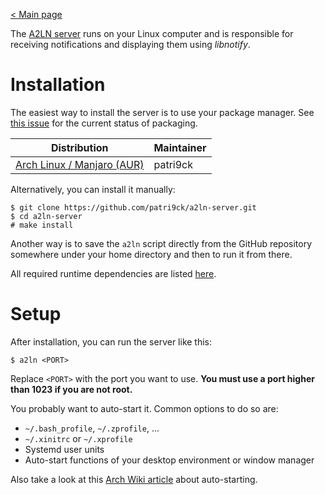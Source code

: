 [< Main page](index.md)

The [A2LN server](https://github.com/patri9ck/a2ln-server) runs on your Linux computer and is responsible for receiving notifications and displaying them using _libnotify_.

# Installation
The easiest way to install the server is to use your package manager. See [this issue](https://github.com/patri9ck/a2ln-server/issues/2) for the current status of packaging.

Distribution | Maintainer
------------ | ----------
[Arch Linux / Manjaro (AUR)](https://aur.archlinux.org/packages/a2ln/) | patri9ck

Alternatively, you can install it manually:
```
$ git clone https://github.com/patri9ck/a2ln-server.git
$ cd a2ln-server
# make install
```
Another way is to save the `a2ln` script directly from the GitHub repository somewhere under your home directory and then to run it from there.

All required runtime dependencies are listed [here](https://github.com/patri9ck/a2ln-server/blob/main/requirements.txt).

# Setup
After installation, you can run the server like this:
```
$ a2ln <PORT>
```
Replace `<PORT>` with the port you want to use. **You must use a port higher than 1023 if you are not root.**

You probably want to auto-start it. Common options to do so are:
- `~/.bash_profile`, `~/.zprofile`, ...
- `~/.xinitrc` or `~/.xprofile`
- Systemd user units
- Auto-start functions of your desktop environment or window manager

Also take a look at this [Arch Wiki article](https://wiki.archlinux.org/title/autostarting) about auto-starting.
